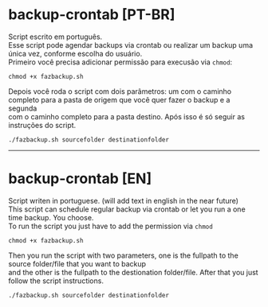 # backup-crontab [PT-BR]
Script escrito em português.</br>
Esse script pode agendar backups via crontab ou realizar um backup uma única vez, conforme escolha do usuário. </br>
Primeiro você precisa adicionar permissão para execusão via `chmod`: </br>
```
chmod +x fazbackup.sh
```
Depois você roda o script com dois parâmetros: um com o caminho completo para a pasta de origem que você quer fazer o backup e a segunda </br>
com o caminho completo para a pasta destino. Após isso é só seguir as instruções do script. </br> 
```
./fazbackup.sh sourcefolder destinationfolder
```
______________________________________________________________________________________________________________________________________________________
# backup-crontab [EN]
Script writen in portuguese. (will add text in english in the near future)</br>
This script can schedule regular backup via crontab or let you run a one time backup. You choose. </br>
To run the script you just have to add the permission via `chmod` </br>
```
chmod +x fazbackup.sh
```
Then you run the script with two parameters, one is the fullpath to the source folder/file that you want to backup </br>
and the other is the fullpath to the destionation folder/file. After that you just follow the script instructions. </br>
```
./fazbackup.sh sourcefolder destinationfolder
```
